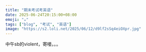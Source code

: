 ```yaml
---
title: "期末考试考英语"
date: 2025-06-24T20:15:00+08:00
emoji: "☕"
tags: ["blog", "考试", "英语"]
image: "https://s2.loli.net/2025/06/12/d9lf2sSq4eiOXpr.jpg"
---
```


中午sb的violent，寄喽。。。